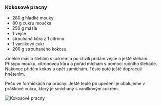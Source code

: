 ### Kokosové pracny

- 280 g hladké mouky 
- 80 g cukru moučka
- 250 g másla
- 1 vejce
- strouhaná kůra z 1 citronu
- 1 vanilkový cukr
- 200 g strouhaného kokosu


Změklé máslo šlehám s cukrem a po chvíli přidám vejce a ještě šlehám. Přisypu mouku, citronovou kůru a pořád míchám s pomocí ručního šlehače. Nakonec přidám kokos a opět zamíchám. Těsto poté ještě dopracuji hnětením. 

Peču ve formičkách na pracny. Ještě teplé po upečení je obalujeme v práškové cukru, který je smíchaný s vanilkovým cukrem.


 ![Kokosové pracny](../img/kokosove_pracny.JPG) 
